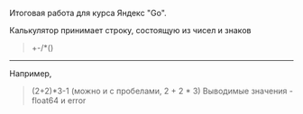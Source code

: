 Итоговая работа для курса Яндекс "Go".

Калькулятор принимает строку, состоящую из чисел и знаков 
> +-/*()
---
Например, 
> (2+2)*3-1 (можно и с пробелами, 2 + 2 * 3)
Выводимые значения - float64 и error
